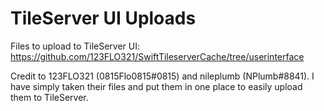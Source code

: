 # TileServer UI Uploads
Files to upload to TileServer UI:
https://github.com/123FLO321/SwiftTileserverCache/tree/userinterface

Credit to 123FLO321 (0815Flo0815#0815) and nileplumb (NPlumb#8841).
I have simply taken their files and put them in one place to easily upload them to TileServer.
